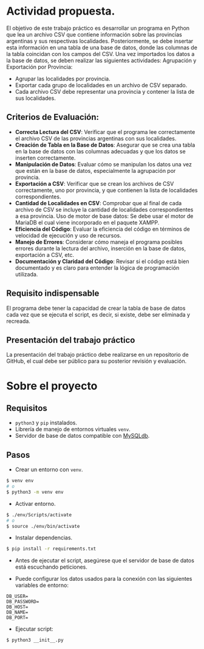 # Actividad propuesta.

El objetivo de este trabajo práctico es desarrollar un programa en Python que lea un archivo
CSV que contiene información sobre las provincias argentinas y sus respectivas localidades. 
Posteriormente, se debe insertar esta información en una tabla de una base de datos, donde las
columnas de la tabla coincidan con los campos del CSV. Una vez importados los datos a la base de datos, se deben realizar las siguientes actividades:
Agrupación y Exportación por Provincia:
- Agrupar las localidades por provincia. 
- Exportar cada grupo de localidades en un archivo de CSV separado.
- Cada archivo CSV debe representar una provincia y contener la lista de sus
localidades.

## Criterios de Evaluación:

- **Correcta Lectura del CSV**:
Verificar que el programa lee correctamente el archivo CSV de las provincias argentinas con
sus localidades. 
- **Creación de Tabla en la Base de Datos**:
Asegurar que se crea una tabla en la base de datos con las columnas adecuadas y que los
datos se inserten correctamente. 
- **Manipulación de Datos**:
Evaluar cómo se manipulan los datos una vez que están en la base de datos, especialmente la
agrupación por provincia. 
- **Exportación a CSV**:
Verificar que se crean los archivos de CSV correctamente, uno por provincia, y que contienen
la lista de localidades correspondientes. 
- **Cantidad de Localidades en CSV**:
Comprobar que al final de cada archivo de CSV se incluye la cantidad de localidades
correspondientes a esa provincia. Uso de motor de base datos:
Se debe usar el motor de MariaDB el cual viene incorporado en el paquete XAMPP.
- **Eficiencia del Código**:
Evaluar la eficiencia del código en términos de velocidad de ejecución y uso de recursos. 
- **Manejo de Errores**:
Considerar cómo maneja el programa posibles errores durante la lectura del archivo, inserción en la base de datos, exportación a CSV, etc. 
- **Documentación y Claridad del Código**:
Revisar si el código está bien documentado y es claro para entender la lógica de
programación utilizada.

## Requisito indispensable

El programa debe tener la capacidad de crear la tabla de base de datos cada vez que se
ejecuta el script, es decir, si existe, debe ser eliminada y recreada.

## Presentación del trabajo práctico

La presentación del trabajo práctico debe realizarse en un repositorio de GitHub, el cual debe
ser público para su posterior revisión y evaluación.

# Sobre el proyecto

## Requisitos

- `python3` y `pip` instalados.
- Librería de manejo de entornos virtuales `venv`.
- Servidor de base de datos compatible con [MySQLdb](https://github.com/PyMySQL/mysqlclient).

## Pasos

- Crear un entorno con `venv`.

```bash
$ venv env
# o
$ python3 -m venv env
```

- Activar entorno.

```bash
$ ./env/Scripts/activate
# o
$ source ./env/bin/activate
```

- Instalar dependencias.

```bash
$ pip install -r requirements.txt
```
- Antes de ejecutar el script, asegúrese que el servidor de base de datos está escuchando peticiones.

- Puede configurar los datos usados para la conexión con las siguientes variables de entorno:

```
DB_USER=
DB_PASSWORD=
DB_HOST=
DB_NAME=
DB_PORT=
```

- Ejecutar script:

```bash
$ python3 __init__.py
```